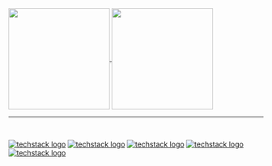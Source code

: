 <a href="https://github.com/anuraghazra/github-readme-stats">
  <img height=200 align="center" src="https://github-readme-stats.vercel.app/api?username=ElvisMw&show_icons=true&theme=transparent&include_all_commits=true" />
</a>
<a href="https://github.com/anuraghazra/convoychat">
  <img height=200 align="center" src="https://github-readme-stats.vercel.app/api/top-langs?username=ElvisMw&layout=compact&langs_count=8&card_width=320true&theme=transparent&include_all_commits=true" />
</a>
<br>
<hr>
<br>

[![techstack logo](https://readme-components.vercel.app/api?component=logo&logo=python)](https://github.com/ElvisMw/readme-components)
[![techstack logo](https://readme-components.vercel.app/api?component=logo&logo=javascript)](https://github.com/ElvisMw/readme-components)
[![techstack logo](https://readme-components.vercel.app/api?component=logo&logo=CSS)](https://github.com/ElvisMw/readme-components)
[![techstack logo](https://readme-components.vercel.app/api?component=logo&logo=HTML)](https://github.com/ElvisMw/readme-components)
[![techstack logo](https://readme-components.vercel.app/api?component=logo&logo=C)](https://github.com/ElvisMw/readme-components)
